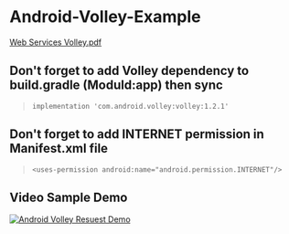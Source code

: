 # Android-Volley-Example
[Web Services Volley.pdf](https://github.com/iaamassi/Android-Volley-Example/files/8750354/Web.Services.Volley.pdf)


## **Don't forget to add Volley dependency to build.gradle (Moduld:app) then sync**
> ```implementation 'com.android.volley:volley:1.2.1'```

## **Don't forget to add INTERNET permission in Manifest.xml file**
> ```<uses-permission android:name="android.permission.INTERNET"/>```


## **Video Sample Demo**

[![Android Volley Resuest Demo](https://img.youtube.com/vi/Q2RU05ebIKk/0.jpg)](https://www.youtube.com/watch?v=Q2RU05ebIKk?t=0s "Ismail A. Amassi")
